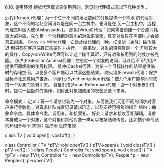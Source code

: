 6.10. 适用环境
根据代理模式的使用目的，常见的代理模式有以下几种类型：

远程(Remote)代理：为一个位于不同的地址空间的对象提供一个本地 的代理对象，这个不同的地址空间可以是在同一台主机中，也可是在 另一台主机中，远程代理又叫做大使(Ambassador)。
虚拟(Virtual)代理：如果需要创建一个资源消耗较大的对象，先创建一个消耗相对较小的对象来表示，真实对象只在需要时才会被真正创建。
Copy-on-Write代理：它是虚拟代理的一种，把复制（克隆）操作延迟 到只有在客户端真正需要时才执行。一般来说，对象的深克隆是一个 开销较大的操作，Copy-on-Write代理可以让这个操作延迟，只有对象被用到的时候才被克隆。
保护(Protect or Access)代理：控制对一个对象的访问，可以给不同的用户提供不同级别的使用权限。
缓冲(Cache)代理：为某一个目标操作的结果提供临时的存储空间，以便多个客户端可以共享这些结果。
防火墙(Firewall)代理：保护目标不让恶意用户接近。
同步化(Synchronization)代理：使几个用户能够同时使用一个对象而没有冲突。
智能引用(Smart Reference)代理：当一个对象被引用时，提供一些额外的操作，如将此对象被调用的次数记录下来等。



命令模式：
定义：将一个请求封装为一个对象，从而使我们可用不同的请求对客户进行参数化；对请求排队或者记录请求日志，以及支持可撤销的操作
结构：抽象命令类，具体命令类，调用者，和接受者。
好处：请求和接收互相解耦，请求本身成为一个对象，这个对象和其他对象一样可以被存储和传递，比如搞个命令队列和组合命令
实例：遥控器 遥控电视

class TV
{
	void open();
	void off();
}

class Controllor
{
	TV *pTV;
	void openTV()
	{
		pTV->open();
	}
	void closeTV()
	{
		pTV->off();
	}
}
class People
{
	Controllor *c;
	void open();
	void close();
}
TV *pTV = new TV();
Controllor *c = new Controllor(pTV);
People *p = new People(c);
p->openTV();